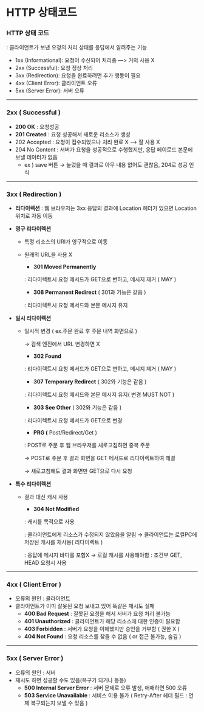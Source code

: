 # HTTP 상태코드

### HTTP 상태 코드

: 클라이언트가 보낸 요청의 처리 상태를 응답에서 알려주는 기능

- 1xx (Informational): 요청이 수신되어 처리중 —> 거의 사용 X
- 2xx (Successful): 요청 정상 처리
- 3xx (Redirection): 요청을 완료하려면 추가 행동이 필요
- 4xx (Client Error): 클라이언트 오류
- 5xx (Server Error): 서버 오류

---

### 2xx ( Successful )

- **200 OK** : 요청성공
- **201 Created** : 요청 성공해서 새로운 리소스가 생성
- 202 Accepted : 요청이 접수되었으나 처리 완료 X —> 잘 사용 X
- 204 No Content : 서버가 요청을 성공적으로 수행했지만, 응답 페이로드 본문에 보낼 데이터가 없음
    - ex ) save 버튼 → 눌렀을 때 결과로 아무 내용 없어도 괜찮음, 204로 성공 인식
    

---

### 3xx ( Redirection )

- **리다이렉션** : 웹 브라우저는 3xx 응답의 결과에 Location 헤더가 있으면 Location 위치로 자동 이동

- **영구 리다이렉션**
    - 특정 리소스의 URI가 영구적으로 이동
    - 원래의 URL을 사용 X
        - **301 Moved Permanently**
        
        : 리다이렉트시 요청 메서드가 GET으로 변하고, 메시지 제거 ( MAY )
        
        - **308 Permanent Redirect** ( 301과 기능은 같음 )
        
        : 리다이렉트시 요청 메서드와 본문 메시지 유지
        
- **일시 리다이렉션**
    - 일시적 변경 ( ex.주문 완료 후 주문 내역 화면으로 )
        
        → 검색 엔진에서 URL 변경하면 X
        
        - **302 Found**
        
        : 리다이렉트시 요청 메서드가 GET으로 변하고, 메시지 제거 ( MAY )
        
        - **307 Temporary Redirect** ( 302와 기능은 같음 )
        
        : 리다이렉트시 요청 메서드와 본문 메시지 유지( 변경 MUST NOT )
        
        - **303 See Other** ( 302와 기능은 같음 )
        
        : 리다이렉트시 요청 메서드가 GET으로 변경
        
        - **PRG (** Post/Redirect/Get )
        
        :  POST로 주문 후 웹 브라우저를 새로고침하면 중복 주문 
        
        → POST로 주문 후 결과 화면을 GET 메서드로 리다이렉트하여 해결
        
        → 새로고침해도 결과 화면만 GET으로 다시 요청
        
    
- **특수 리다이렉션**
    - 결과 대신 캐시 사용
        - **304 Not Modified**
        
        : 캐시를 목적으로 사용
        
        : 클라이언트에게 리소스가 수정되지 않았음을 알림 → 클라이언트는 로컬PC에 저장된 캐시를 재사용( 리다이렉트 )
        
        : 응답에 메시지 바디를 포함X → 로컬 캐시를 사용해야함
        : 조건부 GET, HEAD 요청시 사용
        

---

### 4xx ( Client Error )

- 오류의 원인 : 클라이언트
- 클라이언트가 이미 잘못된 요청 보내고 있어 똑같은 재시도 실패
    - **400 Bad Request** : 잘못된 요청을 해서 서버가 요청 처리 불가능
    - **401 Unauthorized** : 클라이언트가 해당 리소스에 대한 인증이 필요함
    - **403 Forbidden** : 서버가 요청을 이해했지만 승인을 거부함 ( 권한 X )
    - **404 Not Found** : 요청 리소스를 찾을 수 없음 ( or 접근 불가능, 숨김 )
    

---

### 5xx ( Server Error )

- 오류의 원인 : 서버
- 재시도 하면 성공할 수도 있음(복구가 되거나 등등)
    - **500 Internal Server Error** : 서버 문제로 오류 발생, 애매하면 500 오류
    - **503 Service Unavailable** : 서비스 이용 불가 ( Retry-After 헤더 필드 : 언제 복구되는지 보낼 수 있음 )
